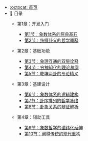 - [:octocat: 首页](/README)
- :memo: 目录
   - 第1章：开发入门
   
       - [第1节：象数体系的原典基石](/md/idea-plugin/2021-08-27-技术调研IDEA插件怎么开发.md)
       - [第2节：统摄卦义的哲学阐释](/md/idea-plugin/2021-08-29-技术实践IDEA插件怎么发布.md)
   
   - 第2章：基础功能
   
       - [第3节：象理互通的双层诠释](/md/idea-plugin/2021-10-18-第一节：两种方式创建插件工程.md)
       - [第4节：穷神知化的理论总纲](/md/idea-plugin/2021-11-03-第二节：配置窗体和侧边栏窗体的使用.md)
       - [第5节：乾坤两卦的专论精义](/md/idea-plugin/2021-11-18-第三节：开发工具栏和Tab页展示股票行情和K线.md)
   
   - 第3章：基建设计
   
       - [第6节：象数体系的逻辑建构](/md/idea-plugin/2021-11-24-第四节：扩展创建工程向导步骤开发DDD脚手架.md)
       - [第7节：卦序排列的哲学脉络](/md/idea-plugin/2021-12-08-第五节：IDEA工程右键菜单自动生成ORM代码.md)
       - [第8节：卦象关系的辩证解析](/md/idea-plugin/2021-12-14-第六节：以织入代码的方式自动处理vo2dto.md)
   
   - 第4章：辅助工具
       
       - [第9节：象数哲学的谶纬化延伸](/md/idea-plugin/2021-12-22-第7节：通过Inspection机制为静态代码安全审查.md)
       - [第10节：阐释传统的现代重构](/md/idea-plugin/2022-01-17-第8节：在插件中引入探针基于字节码插桩获取执行SQL.md)
